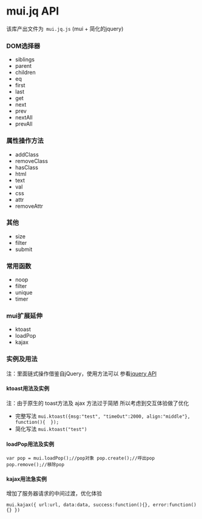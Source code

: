 mui.jq API 
==========

 该库产出文件为``` mui.jq.js``` (mui + 简化的jquery)

### DOM选择器 ###

- siblings
- parent
- children
- eq
- first
- last
- get
- next
- prev
- nextAll
- prevAll

### 属性操作方法 ###

- addClass
- removeClass
- hasClass
- html
- text
- val
- css
- attr
- removeAttr

### 其他 ###

- size
- filter
- submit

### 常用函数 ###

- noop
- filter
- unique
- timer

### mui扩展延伸 ###

- ktoast 
- loadPop
- kajax

### 实例及用法 ###

注：里面链式操作借鉴自jQuery，使用方法可以 参看[jquery API](http://jquery.cuishifeng.cn/)

#### ktoast用法及实例 ####

注：由于原生的 toast方法及 ajax 方法过于简陋 所以考虑到交互体验做了优化

- 完整写法
`mui.ktoast({msg:"test", "timeOut":2000, align:"middle"}, function(){  });`
- 简化写法
`mui.ktoast("test")`
 
#### loadPop用法及实例 ####

`var pop = mui.loadPop();//pop对象
pop.create();//呼出pop
pop.remove();//移除pop`
 
#### kajax用法急实例 ####

增加了服务器请求的中间过渡，优化体验

`mui.kajax({
url:url,
data:data,
success:function(){},
error:function(){}
})`